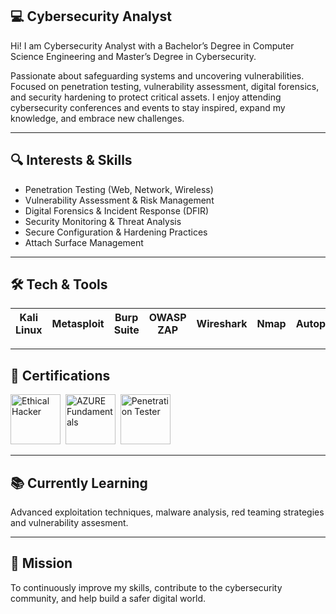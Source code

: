 
## 💻 Cybersecurity Analyst 

Hi! I am Cybersecurity Analyst with a Bachelor’s Degree in Computer Science Engineering and Master’s Degree in Cybersecurity.

Passionate about safeguarding systems and uncovering vulnerabilities.
Focused on penetration testing, vulnerability assessment, digital forensics, and security hardening to protect critical assets.
I enjoy attending cybersecurity conferences and events to stay inspired, expand my knowledge, and embrace new challenges.

---

## 🔍 Interests & Skills
- Penetration Testing (Web, Network, Wireless)
- Vulnerability Assessment & Risk Management
- Digital Forensics & Incident Response (DFIR)
- Security Monitoring & Threat Analysis
- Secure Configuration & Hardening Practices
- Attach Surface Management

---

## 🛠 Tech & Tools
| Kali Linux | Metasploit | Burp Suite | OWASP ZAP | Wireshark | Nmap | Autopsy | Volatility | FTK Imager | Fortify | CNAPP Tools | 
|------------|------------|------------|-----------|-----------|------|---------|------------|------------|---------|-------------|

---

## 📜 Certifications
<img src="https://images.credly.com/images/242902b5-f527-42ad-865e-977c9e1b5b58/image.png" title="Certified Ethical Hacker" alt="Ethical Hacker" with="80" height="80"/>&nbsp;
<img src="https://images.credly.com/images/be8fcaeb-c769-4858-b567-ffaaa73ce8cf/image.png" title="AZURE Fundamentals" alt="AZURE Fundamentals" with="80" height="80"/>&nbsp;
<img src="https://cyberlandsec.com/wp-content/uploads/2024/09/Waffle-Soft3-1536x768.png" title="Penetration tester" alt="Penetration Tester" with="80" height="80"/>&nbsp;

---

## 📚 Currently Learning
Advanced exploitation techniques, malware analysis, red teaming strategies and vulnerability assesment.

---

## 🚀 Mission
To continuously improve my skills, contribute to the cybersecurity community, and help build a safer digital world.

